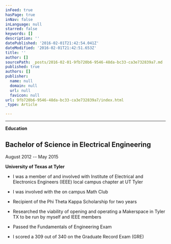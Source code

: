 ```yaml
---
inFeed: true
hasPage: true
inNav: false
inLanguage: null
starred: false
keywords: []
description: ''
datePublished: '2016-02-01T21:42:54.041Z'
dateModified: '2016-02-01T21:42:51.653Z'
title: ''
author: []
sourcePath: _posts/2016-02-01-9fb720b6-9546-48da-bc33-ca3e732839a7.md
published: true
authors: []
publisher:
  name: null
  domain: null
  url: null
  favicon: null
url: 9fb720b6-9546-48da-bc33-ca3e732839a7/index.html
_type: Article

---
```

****

**Education**

## Bachelor of Science in Electrical Engineering 

August 2012 --
May 2015

**University of Texas at Tyler**

* I was a member of and involved with Institute of Electrical
and Electronics Engineers (IEEE) local campus chapter at UT Tyler

* I was involved with the on campus Math Club

* Recipient of the Phi Theta Kappa Scholarship for two years

* Researched the viability of opening and operating a
Makerspace in Tyler TX to be run by myself and IEEE members

* Passed the Fundamentals of Engineering Exam

* I scored
a 309 out of 340 on the Graduate Record Exam (GRE)